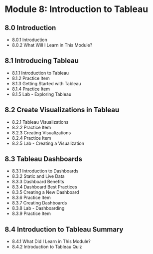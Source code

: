# Module 8: Introduction to Tableau
## 8.0 Introduction
- 8.0.1 Introduction
- 8.0.2 What Will I Learn in This Module?
## 8.1 Introducing Tableau
- 8.1.1 Introduction to Tableau
- 8.1.2 Practice Item
- 8.1.3 Getting Started with Tableau
- 8.1.4 Practice Item
- 8.1.5 Lab - Exploring Tableau
## 8.2 Create Visualizations in Tableau
- 8.2.1 Tableau Visualizations
- 8.2.2 Practice Item
- 8.2.3 Creating Visualizations
- 8.2.4 Practice Item
- 8.2.5 Lab - Creating a Visualization
## 8.3 Tableau Dashboards
- 8.3.1 Introduction to Dashboards
- 8.3.2 Static and Live Data
- 8.3.3 Dashboard Benefits
- 8.3.4 Dashboard Best Practices
- 8.3.5 Creating a New Dashboard
- 8.3.6 Practice Item
- 8.3.7 Creating Dashboards
- 8.3.8 Lab - Dashboarding
- 8.3.9 Practice Item
## 8.4 Introduction to Tableau Summary
- 8.4.1 What Did I Learn in This Module?
- 8.4.2 Introduction to Tableau Quiz
